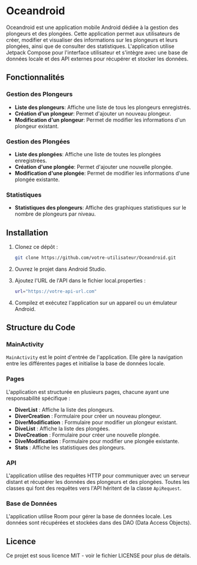 # Oceandroid

Oceandroid est une application mobile Android dédiée à la gestion des plongeurs et des plongées. Cette application permet aux utilisateurs de créer, modifier et visualiser des informations sur les plongeurs et leurs plongées, ainsi que de consulter des statistiques. L'application utilise Jetpack Compose pour l'interface utilisateur et s'intègre avec une base de données locale et des API externes pour récupérer et stocker les données.

## Fonctionnalités

### Gestion des Plongeurs
- **Liste des plongeurs**: Affiche une liste de tous les plongeurs enregistrés.
- **Création d'un plongeur**: Permet d'ajouter un nouveau plongeur.
- **Modification d'un plongeur**: Permet de modifier les informations d'un plongeur existant.

### Gestion des Plongées
- **Liste des plongées**: Affiche une liste de toutes les plongées enregistrées.
- **Création d'une plongée**: Permet d'ajouter une nouvelle plongée.
- **Modification d'une plongée**: Permet de modifier les informations d'une plongée existante.

### Statistiques
- **Statistiques des plongeurs**: Affiche des graphiques statistiques sur le nombre de plongeurs par niveau.

## Installation

1. Clonez ce dépôt :
   ```bash
   git clone https://github.com/votre-utilisateur/Oceandroid.git
2. Ouvrez le projet dans Android Studio.
3. Ajoutez l'URL de l'API dans le fichier local.properties :

    ```bash
    url="https://votre-api-url.com"
4. Compilez et exécutez l'application sur un appareil ou un émulateur Android.

## Structure du Code
### MainActivity

`MainActivity` est le point d'entrée de l'application. Elle gère la navigation entre les différentes pages et initialise la base de données locale.

### Pages

L'application est structurée en plusieurs pages, chacune ayant une responsabilité spécifique :

- **DiverList** : Affiche la liste des plongeurs.
- **DiverCreation** : Formulaire pour créer un nouveau plongeur.
- **DiverModification** : Formulaire pour modifier un plongeur existant.
- **DiveList** : Affiche la liste des plongées.
- **DiveCreation** : Formulaire pour créer une nouvelle plongée.
- **DiveModification** : Formulaire pour modifier une plongée existante.
- **Stats** : Affiche les statistiques des plongeurs.

### API
L'application utilise des requêtes HTTP pour communiquer avec un serveur distant et récupérer les données des plongeurs et des plongées. Toutes les classes qui font des requêtes vers l'API héritent de la classe `ApiRequest`.

### Base de Données
L'application utilise Room pour gérer la base de données locale. Les données sont récupérées et stockées dans des DAO (Data Access Objects).

## Licence
Ce projet est sous licence MIT - voir le fichier LICENSE pour plus de détails.